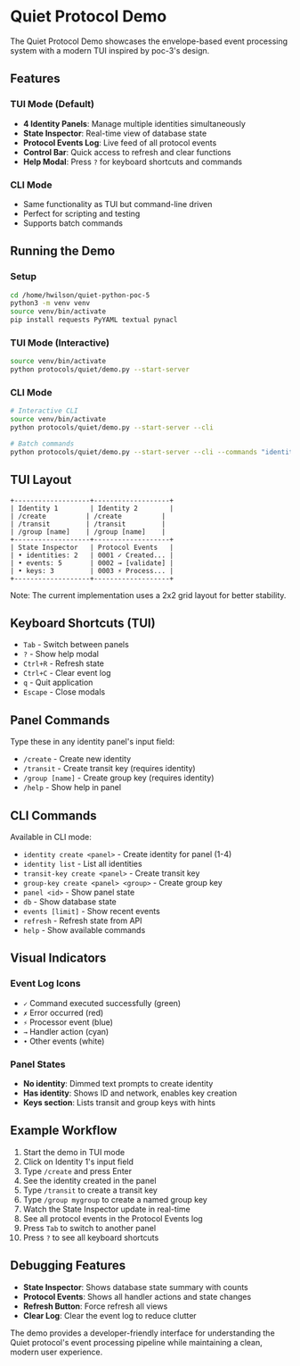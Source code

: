 # Quiet Protocol Demo

The Quiet Protocol Demo showcases the envelope-based event processing system with a modern TUI inspired by poc-3's design.

## Features

### TUI Mode (Default)
- **4 Identity Panels**: Manage multiple identities simultaneously
- **State Inspector**: Real-time view of database state
- **Protocol Events Log**: Live feed of all protocol events
- **Control Bar**: Quick access to refresh and clear functions
- **Help Modal**: Press `?` for keyboard shortcuts and commands

### CLI Mode
- Same functionality as TUI but command-line driven
- Perfect for scripting and testing
- Supports batch commands

## Running the Demo

### Setup
```bash
cd /home/hwilson/quiet-python-poc-5
python3 -m venv venv
source venv/bin/activate
pip install requests PyYAML textual pynacl
```

### TUI Mode (Interactive)
```bash
source venv/bin/activate
python protocols/quiet/demo.py --start-server
```

### CLI Mode
```bash
# Interactive CLI
source venv/bin/activate
python protocols/quiet/demo.py --start-server --cli

# Batch commands
python protocols/quiet/demo.py --start-server --cli --commands "identity create 1" "panel 1"
```

## TUI Layout

```
+-------------------+-------------------+
| Identity 1        | Identity 2        |
| /create          | /create          |
| /transit         | /transit         |
| /group [name]    | /group [name]    |
+-------------------+-------------------+
| State Inspector   | Protocol Events   |
| • identities: 2   | 0001 ✓ Created... |
| • events: 5       | 0002 → [validate] |
| • keys: 3         | 0003 ⚡ Process... |
+-------------------+-------------------+
```

Note: The current implementation uses a 2x2 grid layout for better stability.

## Keyboard Shortcuts (TUI)

- `Tab` - Switch between panels
- `?` - Show help modal
- `Ctrl+R` - Refresh state
- `Ctrl+C` - Clear event log
- `q` - Quit application
- `Escape` - Close modals

## Panel Commands

Type these in any identity panel's input field:

- `/create` - Create new identity
- `/transit` - Create transit key (requires identity)
- `/group [name]` - Create group key (requires identity)
- `/help` - Show help in panel

## CLI Commands

Available in CLI mode:

- `identity create <panel>` - Create identity for panel (1-4)
- `identity list` - List all identities
- `transit-key create <panel>` - Create transit key
- `group-key create <panel> <group>` - Create group key
- `panel <id>` - Show panel state
- `db` - Show database state
- `events [limit]` - Show recent events
- `refresh` - Refresh state from API
- `help` - Show available commands

## Visual Indicators

### Event Log Icons
- `✓` Command executed successfully (green)
- `✗` Error occurred (red)
- `⚡` Processor event (blue)
- `→` Handler action (cyan)
- `•` Other events (white)

### Panel States
- **No identity**: Dimmed text prompts to create identity
- **Has identity**: Shows ID and network, enables key creation
- **Keys section**: Lists transit and group keys with hints

## Example Workflow

1. Start the demo in TUI mode
2. Click on Identity 1's input field
3. Type `/create` and press Enter
4. See the identity created in the panel
5. Type `/transit` to create a transit key
6. Type `/group mygroup` to create a named group key
7. Watch the State Inspector update in real-time
8. See all protocol events in the Protocol Events log
9. Press `Tab` to switch to another panel
10. Press `?` to see all keyboard shortcuts

## Debugging Features

- **State Inspector**: Shows database state summary with counts
- **Protocol Events**: Shows all handler actions and state changes
- **Refresh Button**: Force refresh all views
- **Clear Log**: Clear the event log to reduce clutter

The demo provides a developer-friendly interface for understanding the Quiet protocol's event processing pipeline while maintaining a clean, modern user experience.